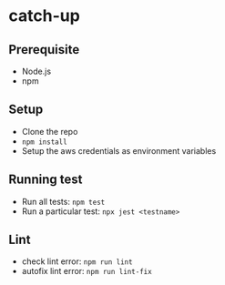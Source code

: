# catch-up

## Prerequisite

- Node.js
- npm

## Setup

- Clone the repo
- `npm install`
- Setup the aws credentials as environment variables

## Running test

- Run all tests: `npm test`
- Run a particular test: `npx jest <testname>`

## Lint

- check lint error: `npm run lint`
- autofix lint error: `npm run lint-fix`
